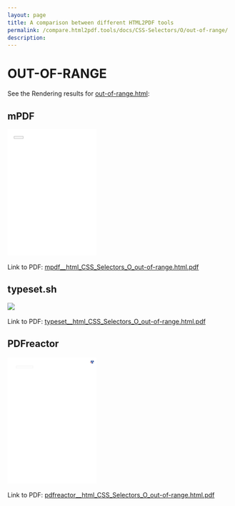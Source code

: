 ```yaml
---
layout: page
title: A comparison between different HTML2PDF tools
permalink: /compare.html2pdf.tools/docs/CSS-Selectors/O/out-of-range/
description: 
---
```


# OUT-OF-RANGE

See the Rendering results for [out-of-range.html](/html/CSS%20Selectors/O/out-of-range.html):

## mPDF
![](mpdf__html_CSS_Selectors_O_out-of-range.html.png) 

Link to PDF: [mpdf__html_CSS_Selectors_O_out-of-range.html.pdf](mpdf__html_CSS_Selectors_O_out-of-range.html.pdf)

## typeset.sh
![](typeset__html_CSS_Selectors_O_out-of-range.html.png) 

Link to PDF: [typeset__html_CSS_Selectors_O_out-of-range.html.pdf](typeset__html_CSS_Selectors_O_out-of-range.html.pdf)

## PDFreactor
![](pdfreactor__html_CSS_Selectors_O_out-of-range.html.png) 

Link to PDF: [pdfreactor__html_CSS_Selectors_O_out-of-range.html.pdf](pdfreactor__html_CSS_Selectors_O_out-of-range.html.pdf)
